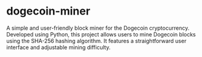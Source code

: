 # dogecoin-miner
A simple and user-friendly block miner for the Dogecoin cryptocurrency. Developed using Python, this project allows users to mine Dogecoin blocks using the SHA-256 hashing algorithm. It features a straightforward user interface and adjustable mining difficulty.
